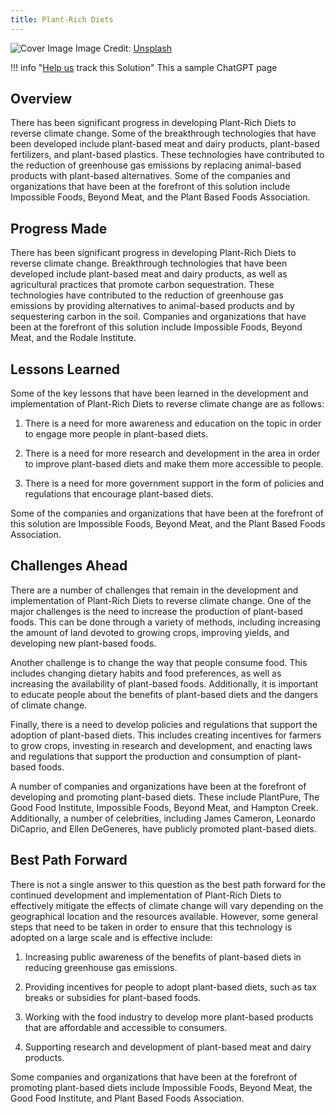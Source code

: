 ```yaml
---
title: Plant-Rich Diets
---
```


![Cover Image](https://images.unsplash.com/photo-1514315384763-ba401779410f?crop=entropy&cs=tinysrgb&fit=max&fm=jpg&ixid=M3w0NDYzODh8MHwxfHNlYXJjaHwxfHxQbGFudC1SaWNoJTIwRGlldHN8ZW58MHx8fHwxNjgzNzUzMjIxfDA&ixlib=rb-4.0.3&q=80&w=1080)
Image Credit: [Unsplash](https://unsplash.com/@sonniehiles)

!!! info "[Help us](../../contribute) track this Solution"
    This a sample ChatGPT page

## Overview

There has been significant progress in developing Plant-Rich Diets to reverse climate change. Some of the breakthrough technologies that have been developed include plant-based meat and dairy products, plant-based fertilizers, and plant-based plastics. These technologies have contributed to the reduction of greenhouse gas emissions by replacing animal-based products with plant-based alternatives. Some of the companies and organizations that have been at the forefront of this solution include Impossible Foods, Beyond Meat, and the Plant Based Foods Association.

## Progress Made

There has been significant progress in developing Plant-Rich Diets to reverse climate change. Breakthrough technologies that have been developed include plant-based meat and dairy products, as well as agricultural practices that promote carbon sequestration. These technologies have contributed to the reduction of greenhouse gas emissions by providing alternatives to animal-based products and by sequestering carbon in the soil. Companies and organizations that have been at the forefront of this solution include Impossible Foods, Beyond Meat, and the Rodale Institute.

## Lessons Learned

Some of the key lessons that have been learned in the development and implementation of Plant-Rich Diets to reverse climate change are as follows: 

1. There is a need for more awareness and education on the topic in order to engage more people in plant-based diets.

2. There is a need for more research and development in the area in order to improve plant-based diets and make them more accessible to people.

3. There is a need for more government support in the form of policies and regulations that encourage plant-based diets.

Some of the companies and organizations that have been at the forefront of this solution are Impossible Foods, Beyond Meat, and the Plant Based Foods Association.

## Challenges Ahead

There are a number of challenges that remain in the development and implementation of Plant-Rich Diets to reverse climate change. One of the major challenges is the need to increase the production of plant-based foods. This can be done through a variety of methods, including increasing the amount of land devoted to growing crops, improving yields, and developing new plant-based foods.

Another challenge is to change the way that people consume food. This includes changing dietary habits and food preferences, as well as increasing the availability of plant-based foods. Additionally, it is important to educate people about the benefits of plant-based diets and the dangers of climate change.

Finally, there is a need to develop policies and regulations that support the adoption of plant-based diets. This includes creating incentives for farmers to grow crops, investing in research and development, and enacting laws and regulations that support the production and consumption of plant-based foods.

A number of companies and organizations have been at the forefront of developing and promoting plant-based diets. These include PlantPure, The Good Food Institute, Impossible Foods, Beyond Meat, and Hampton Creek. Additionally, a number of celebrities, including James Cameron, Leonardo DiCaprio, and Ellen DeGeneres, have publicly promoted plant-based diets.

## Best Path Forward

There is not a single answer to this question as the best path forward for the continued development and implementation of Plant-Rich Diets to effectively mitigate the effects of climate change will vary depending on the geographical location and the resources available. However, some general steps that need to be taken in order to ensure that this technology is adopted on a large scale and is effective include:

1. Increasing public awareness of the benefits of plant-based diets in reducing greenhouse gas emissions.

2. Providing incentives for people to adopt plant-based diets, such as tax breaks or subsidies for plant-based foods.

3. Working with the food industry to develop more plant-based products that are affordable and accessible to consumers.

4. Supporting research and development of plant-based meat and dairy products.

Some companies and organizations that have been at the forefront of promoting plant-based diets include Impossible Foods, Beyond Meat, the Good Food Institute, and Plant Based Foods Association.
